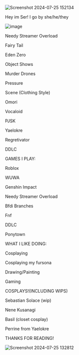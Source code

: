![Screenshot 2024-07-25 152134](https://github.com/user-attachments/assets/f63dfc58-124d-4ea4-95fb-6f39f9b71ef6)

Hey im Ser!
I go by she/he/they


                                                              

![image](https://github.com/user-attachments/assets/8b686738-4290-4137-a76c-7e0c29e92f90)


Needy Streamer Overload

Fairy Tail

Eden Zero

Object Shows

Murder Drones

Pressure

Scene (Clothing Style)

Omori

Vocaloid

PJSK

Yaelokre

Regretivator

DDLC


GAMES I PLAY:

Roblox

WUWA

Genshin Impact

Needy Streamer Overload

Bfdi Branches

Fnf

DDLC

Ponytown


WHAT I LIKE DOING:

Cosplaying

Cosplaying my fursona

Drawing/Painting

Gaming


COSPLAYS!(INCLUDING WIPS)

Sebastian Solace (wip)

Nene Kusanagi

Basil (closet cosplay)

Perrine from Yaelokre


THANKS FOR READING!

![Screenshot 2024-07-25 132812](https://github.com/user-attachments/assets/fb0987e3-4437-4b84-88c1-491e0f51666c)




